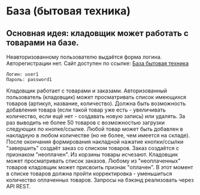 # База (бытовая техника)
## Основная идея: кладовщик может работать с товарами на базе.
Неавторизованному пользователю выдаётся форма логина.
Авторегистрации нет.
Сайт доступен по ссылке: [База бытовая техника](http://shinkava.pythonanywhere.com/)
```
Логин: user1
Пароль: password1
```
Кладовщик работает с товарами и заказами. Авторизованный пользователь (кладовщик) может
просматривать список имеющихся товаров (артикул, название,
количество). Должна быть возможность добавления товара (если
такой товар уже есть - увеличивать количество, если ещё нет -
создавать новую запись) или удалять. За раз выводить не более
50 товаров с возможностью загрузки следующих по
кнопке/ссылке. Любой товар может быть добавлен в накладную
в любом количестве (но не более, чем имеется на складе). После
окончания формирования накладной нажатие кнопки/ссылки
"завершить" создаёт заказ со списком товаров. Заказ создаётся с
признаком "неоплачен". Из корзины товары исчезают.
Кладовщик может просматривать список заказов. Любому из
"неоплаченных" товаров кладовщик может присвоить признак
"оплачен". В этот момент в списке товаров должна пройти
корректировка - уменьшиться количество оплаченных товаров.
Запросы на бэкэнд реализовать через API REST.
